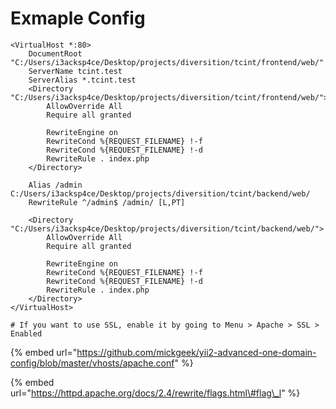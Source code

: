 # Exmaple Config

```text
<VirtualHost *:80> 
    DocumentRoot "C:/Users/i3acksp4ce/Desktop/projects/diversition/tcint/frontend/web/"
    ServerName tcint.test
    ServerAlias *.tcint.test
    <Directory "C:/Users/i3acksp4ce/Desktop/projects/diversition/tcint/frontend/web/">
        AllowOverride All
        Require all granted

        RewriteEngine on
        RewriteCond %{REQUEST_FILENAME} !-f
        RewriteCond %{REQUEST_FILENAME} !-d
        RewriteRule . index.php
    </Directory>

    Alias /admin C:/Users/i3acksp4ce/Desktop/projects/diversition/tcint/backend/web/
    RewriteRule ^/admin$ /admin/ [L,PT]

    <Directory "C:/Users/i3acksp4ce/Desktop/projects/diversition/tcint/backend/web/">
        AllowOverride All
        Require all granted

        RewriteEngine on
        RewriteCond %{REQUEST_FILENAME} !-f
        RewriteCond %{REQUEST_FILENAME} !-d
        RewriteRule . index.php
    </Directory>
</VirtualHost>

# If you want to use SSL, enable it by going to Menu > Apache > SSL > Enabled
```

{% embed url="https://github.com/mickgeek/yii2-advanced-one-domain-config/blob/master/vhosts/apache.conf" %}

{% embed url="https://httpd.apache.org/docs/2.4/rewrite/flags.html\#flag\_l" %}



